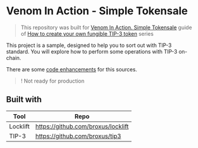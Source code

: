 # Venom In Action - Simple Tokensale

> This repository was built for [Venom In Action. Simple Tokensale](https://docs.venom.foundation/build/development-guides/how-to-create-your-own-fungible-tip-3-token/venom-in-action.-simple-tokensale.) guide of [How to create your own fungible TIP-3 token](https://docs.venom.foundation/build/development-guides/how-to-create-your-own-fungible-tip-3-token) series
 
This project is a sample, designed to help you to sort out with TIP-3 standard. You will explore how to perform some operations with TIP-3 on-chain.

There are some [code enhancements](https://docs.venom.foundation/build/development-guides/how-to-create-your-own-fungible-tip-3-token/venom-in-action.-ways-of-code-enhancing) for this sources. 

>! Not ready for production

## Built with

| Tool | Repo |
| ------ | ------ |
| Locklift | https://github.com/broxus/locklift |
| TIP-3 | https://github.com/broxus/tip3 |
